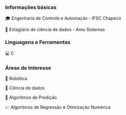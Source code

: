 ### Informações básicas
:mortar_board: Engenharia de Controle e Automação - IFSC Chapecó

:briefcase: Estagiário de ciência de dados - Amo Sistemas

### Linguagens e Ferramentas
:computer: C

### Áreas de Interesse 
:robot: Robótica

:game_die: Ciência de dados

:crystal_ball: Algoritmos de Predição

:chart_with_upwards_trend: Algoritmos de Regressão e Otimização Numérica
